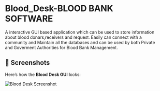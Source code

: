 # Blood_Desk-BLOOD BANK SOFTWARE
A interactive GUI based application which can be used to store information about blood donars,receivers and request.
Easily can connect with a community and Maintain all the databases and can be used by both Private and Goverment Authorities for Blood Bank Management.


## 📸 Screenshots

Here’s how the **Blood Desk GUI** looks:

![Blood Desk Screenshot](https://raw.githubusercontent.com/rohit0828/Blood-Desk/main/images/Blood_Desk_01.jpg)
